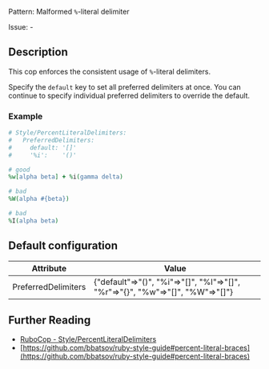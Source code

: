 Pattern: Malformed `%`-literal delimiter

Issue: -

## Description

This cop enforces the consistent usage of `%`-literal delimiters.

Specify the `default` key to set all preferred delimiters at once. You can continue to specify individual preferred delimiters to override the default.

### Example

```ruby
# Style/PercentLiteralDelimiters:
#   PreferredDelimiters:
#     default: '[]'
#     '%i':    '()'

# good
%w[alpha beta] + %i(gamma delta)

# bad
%W(alpha #{beta})

# bad
%I(alpha beta)
```

## Default configuration

Attribute | Value
--- | ---
PreferredDelimiters | {"default"=>"()", "%i"=>"[]", "%I"=>"[]", "%r"=>"{}", "%w"=>"[]", "%W"=>"[]"}

## Further Reading

* [RuboCop - Style/PercentLiteralDelimiters](https://rubocop.readthedocs.io/en/latest/cops_style/#stylepercentliteraldelimiters)
* [https://github.com/bbatsov/ruby-style-guide#percent-literal-braces](https://github.com/bbatsov/ruby-style-guide#percent-literal-braces)
